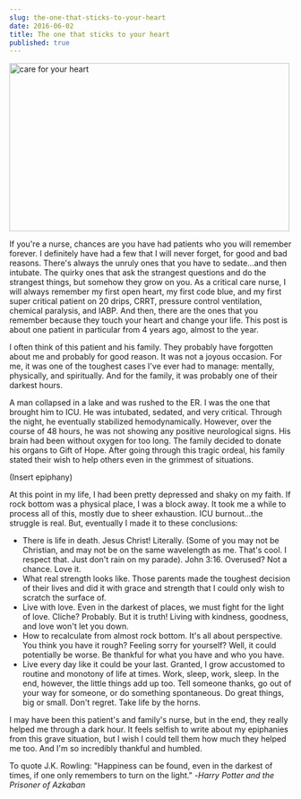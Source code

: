 ```yaml
---
slug: the-one-that-sticks-to-your-heart
date: 2016-06-02
title: The one that sticks to your heart
published: true
---
```


<img class="text-align: center; size-full wp-image-1150" src="https://aladywithalamp.files.wordpress.com/2016/06/care-for-your-heart.jpg" alt="care for your heart" width="500" height="300" />

If you're a nurse, chances are you have had patients who you will remember forever. I definitely have had a few that I will never forget, for good and bad reasons. There's always the unruly ones that you have to sedate...and then intubate. The quirky ones that ask the strangest questions and do the strangest things, but somehow they grow on you. As a critical care nurse, I will always remember my first open heart, my first code blue, and my first super critical patient on 20 drips, CRRT, pressure control ventilation, chemical paralysis, and IABP. And then, there are the ones that you remember because they touch your heart and change your life. This post is about one patient in particular from 4 years ago, almost to the year.

I often think of this patient and his family. They probably have forgotten about me and probably for good reason. It was not a joyous occasion. For me, it was one of the toughest cases I've ever had to manage: mentally, physically, and spiritually. And for the family, it was probably one of their darkest hours.

A man collapsed in a lake and was rushed to the ER. I was the one that brought him to ICU. He was intubated, sedated, and very critical. Through the night, he eventually stabilized hemodynamically. However, over the course of 48 hours, he was not showing any positive neurological signs. His brain had been without oxygen for too long. The family decided to donate his organs to Gift of Hope. After going through this tragic ordeal, his family stated their wish to help others even in the grimmest of situations.

(Insert epiphany)

At this point in my life, I had been pretty depressed and shaky on my faith. If rock bottom was a physical place, I was a block away. It took me a while to process all of this, mostly due to sheer exhaustion. ICU burnout...the struggle is real. But, eventually I made it to these conclusions:
<ul>
	<li>There is life in death. Jesus Christ! Literally. (Some of you may not be Christian, and may not be on the same wavelength as me. That's cool. I respect that. Just don't rain on my parade). John 3:16. Overused? Not a chance. Love it.</li>
	<li>What real strength looks like. Those parents made the toughest decision of their lives and did it with grace and strength that I could only wish to scratch the surface of.</li>
	<li>Live with love. Even in the darkest of places, we must fight for the light of love. Cliche? Probably. But it is truth! Living with kindness, goodness, and love won't let you down.</li>
	<li>How to recalculate from almost rock bottom. It's all about perspective. You think you have it rough? Feeling sorry for yourself? Well, it could potentially be worse. Be thankful for what you have and who you have.</li>
	<li>Live every day like it could be your last. Granted, I grow accustomed to routine and monotony of life at times. Work, sleep, work, sleep. In the end, however, the little things add up too. Tell someone thanks, go out of your way for someone, or do something spontaneous. Do great things, big or small. Don't regret. Take life by the horns.</li>
</ul>
I may have been this patient's and family's nurse, but in the end, they really helped me through a dark hour. It feels selfish to write about my epiphanies from this grave situation, but I wish I could tell them how much they helped me too. And I'm so incredibly thankful and humbled.

To quote J.K. Rowling: "Happiness can be found, even in the darkest of times, if one only remembers to turn on the light." -<em>Harry Potter and the Prisoner of Azkaban </em>